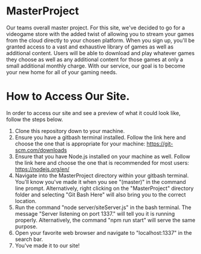 # MasterProject
Our teams overall master project. For this site, we've decided to go for a videogame store with the added twist of allowing you to stream your games from the cloud directly to your chosen platform. When you sign up, you'll be granted access to a vast and exhaustive library of games as well as additional content. Users will be able to download and play whatever games they choose as well as any additional content for those games at only a small additional monthly charge. With our service, our goal is to become your new home for all of your gaming needs.

# How to Access Our Site.
In order to access our site and see a preview of what it could look like, follow the steps below.
1. Clone this repository down to your machine.
2. Ensure you have a gitbash terminal installed. Follow the link here and choose the one that is appropriate for your machine: https://git-scm.com/downloads
3. Ensure that you have Node.js installed on your machine as well. Follow the link here and choose the one that is recommended for most users: https://nodejs.org/en/
4. Navigate into the MasterProject directory within your gitbash terminal. You'll know you've made it when you see "(master)" in the command line prompt. Alternatively, right clicking on the "MasterProject" directory folder and selecting "Git Bash Here" will also bring you to the correct location.
5. Run the command "node server/siteServer.js" in the bash terminal. The message "Server listening on port 1337." will tell you it is running properly. Alternatively, the command "npm run start" will serve the same purpose. 
6. Open your favorite web browser and navigate to "localhost:1337" in the search bar.
7. You've made it to our site!
